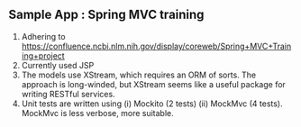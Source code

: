 ## Sample App : Spring MVC training ###

1. Adhering to https://confluence.ncbi.nlm.nih.gov/display/coreweb/Spring+MVC+Training+project
2. Currently used JSP
3. The models use XStream, which requires an ORM of sorts. The approach is long-winded, but XStream seems
like a useful package for writing RESTful services.
4. Unit tests are written using (i) Mockito (2 tests) (ii) MockMvc (4 tests). MockMvc is less verbose, more suitable.